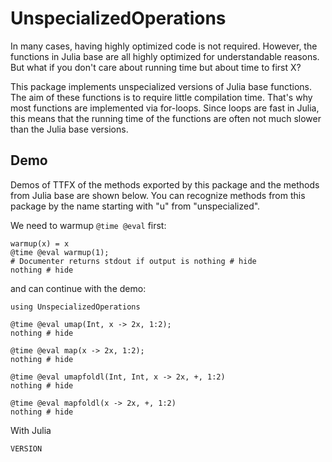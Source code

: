 # UnspecializedOperations

In many cases, having highly optimized code is not required.
However, the functions in Julia base are all highly optimized for understandable reasons.
But what if you don't care about running time but about time to first X?

This package implements unspecialized versions of Julia base functions.
The aim of these functions is to require little compilation time.
That's why most functions are implemented via for-loops.
Since loops are fast in Julia, this means that the running time of the functions are often not much slower than the Julia base versions.

## Demo

Demos of TTFX of the methods exported by this package and the methods from Julia base are shown below.
You can recognize methods from this package by the name starting with "u" from "unspecialized".

We need to warmup `@time @eval` first:

```@example demo
warmup(x) = x
@time @eval warmup(1);
# Documenter returns stdout if output is nothing # hide
nothing # hide
```

and can continue with the demo:

```@example demo
using UnspecializedOperations
```

```@example demo
@time @eval umap(Int, x -> 2x, 1:2);
nothing # hide
```

```@example demo
@time @eval map(x -> 2x, 1:2);
nothing # hide
```

```@example demo
@time @eval umapfoldl(Int, Int, x -> 2x, +, 1:2)
nothing # hide
```

```@example demo
@time @eval mapfoldl(x -> 2x, +, 1:2)
nothing # hide
```

With Julia

```@example
VERSION
```

